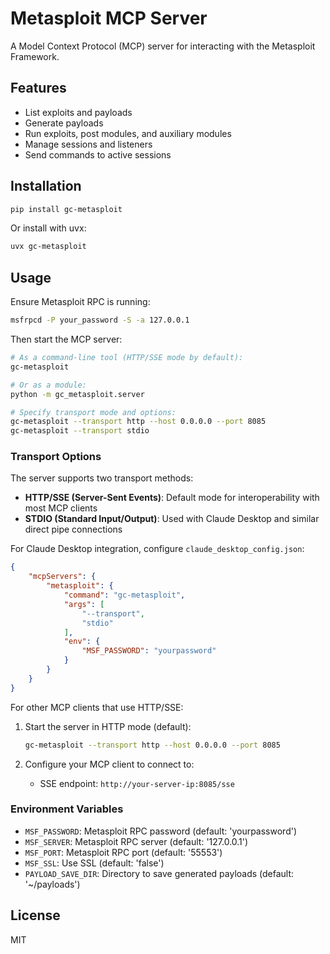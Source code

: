 # Metasploit MCP Server

A Model Context Protocol (MCP) server for interacting with the Metasploit Framework.

## Features

- List exploits and payloads
- Generate payloads
- Run exploits, post modules, and auxiliary modules
- Manage sessions and listeners
- Send commands to active sessions

## Installation

```bash
pip install gc-metasploit
```

Or install with uvx:

```bash
uvx gc-metasploit
```

## Usage

Ensure Metasploit RPC is running:

```bash
msfrpcd -P your_password -S -a 127.0.0.1
```

Then start the MCP server:

```bash
# As a command-line tool (HTTP/SSE mode by default):
gc-metasploit

# Or as a module:
python -m gc_metasploit.server

# Specify transport mode and options:
gc-metasploit --transport http --host 0.0.0.0 --port 8085
gc-metasploit --transport stdio
```

### Transport Options

The server supports two transport methods:

- **HTTP/SSE (Server-Sent Events)**: Default mode for interoperability with most MCP clients
- **STDIO (Standard Input/Output)**: Used with Claude Desktop and similar direct pipe connections

For Claude Desktop integration, configure `claude_desktop_config.json`:

```json
{
    "mcpServers": {
        "metasploit": {
            "command": "gc-metasploit",
            "args": [
                "--transport",
                "stdio"
            ],
            "env": {
                "MSF_PASSWORD": "yourpassword"
            }
        }
    }
}
```

For other MCP clients that use HTTP/SSE:

1. Start the server in HTTP mode (default):
   ```bash
   gc-metasploit --transport http --host 0.0.0.0 --port 8085
   ```

2. Configure your MCP client to connect to:
   - SSE endpoint: `http://your-server-ip:8085/sse`

### Environment Variables

- `MSF_PASSWORD`: Metasploit RPC password (default: 'yourpassword')
- `MSF_SERVER`: Metasploit RPC server (default: '127.0.0.1')
- `MSF_PORT`: Metasploit RPC port (default: '55553')
- `MSF_SSL`: Use SSL (default: 'false')
- `PAYLOAD_SAVE_DIR`: Directory to save generated payloads (default: '~/payloads')

## License

MIT 